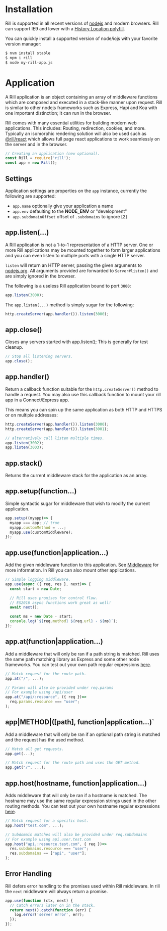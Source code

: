 # Installation

  Rill is supported in all recent versions of [nodejs](https://nodejs.org) and modern browsers.
  Rill can support IE9 and lower with a [History Location polyfill](https://github.com/devote/HTML5-History-API).

  You can quickly install a supported version of node/iojs with your favorite version manager:

```bash
$ nvm install stable
$ npm i rill
$ node my-rill-app.js
```

# Application

  A Rill application is an object containing an array of middleware functions
  which are composed and executed in a stack-like manner upon request.
  Rill is similar to other nodejs frameworks such as Express, Hapi and Koa with
  one important distinction; It can run in the browser.

  Rill comes with many essential utilities for building modern web applications.
  This includes: Routing, redirection, cookies, and more. Typically an isomorphic
  rendering solution will also be used such as [@rill/react](https://github.com/rill-js/react)
  which allows full page react applications to work seamlessly on the server and
  in the browser.

```js
// Creating an application (new optional).
const Rill = require('rill');
const app = new Rill();
```

## Settings

  Application settings are properties on the `app` instance, currently
  the following are supported:

  - `app.name` optionally give your application a name
  - `app.env` defaulting to the __NODE_ENV__ or "development"
  - `app.subdomainOffset` offset of `.subdomains` to ignore [2]

## app.listen(...)

  A Rill application is not a 1-to-1 representation of a HTTP server.
  One or more Rill applications may be mounted together to form larger
  applications and you can even listen to multiple ports with a single HTTP server.

  `listen` will return an HTTP server, passing the given arguments to [nodejs.org](http://nodejs.org/api/http.html#http_server_listen_port_hostname_backlog_callback).
  All arguments provided are forwarded to `Server#listen()` and are simply ignored in the browser.
  
  The following is a useless Rill application bound to port `3000`:

```js
app.listen(3000);
```

  The `app.listen(...)` method is simply sugar for the following:

```js
http.createServer(app.handler()).listen(3000);
```

## app.close()

  Closes any servers started with app.listen();
  This is generally for test cleanup.

```js
// Stop all listening servers.
app.close();
```

## app.handler()

  Return a callback function suitable for the `http.createServer()`
  method to handle a request.
  You may also use this callback function to mount your rill app in a
  Connect/Express app.

  This means you can spin up the same application as both HTTP and HTTPS
  or on multiple addresses:

```js
http.createServer(app.handler()).listen(3000);
http.createServer(app.handler()).listen(3001);

// alternatively call listen multiple times.
app.listen(3002);
app.listen(3003);
```

## app.stack()
  
  Returns the current middleware stack for the application as an array.

## app.setup(function...)
  
  Simple syntactic sugar for middleware that wish to modify the current
  application.

```js
app.setup((myapp)=> {
  myapp === app; // true
  myapp.customMethod = ...;
  myapp.use(customMiddleware);
});
```

## app.use(function|application...)

  Add the given middleware function to this application. See [Middleware](https://github.com/rill-js/rill/wiki#middleware) for
  more information. In Rill you can also mount other applications.

```js
// Simple logging middleware.
app.use(async ({ req, res }, next)=> {
  const start = new Date;

  // Rill uses promises for control flow.
  // ES2016 async functions work great as well!
  await next();

  const ms = new Date - start;
  console.log(`${req.method} ${req.url} - ${ms}`);
});
```

## app.at(function|application...)

  Add a middleware that will only be ran if a path string is matched.
  Rill uses the same path matching library as Express and some other node frameworks. You can test out your own path regular expressions [here](http://forbeslindesay.github.io/express-route-tester/).

```js
// Match request for the route path.
app.at("/", ...);

// Params will also be provided under req.params
// For example using /api/user
app.at("/api/:resource", ({ req })=>
  req.params.resource === "user";
);
```

## app|METHOD|([path], function|application...)`

  Add a middleware that will only be ran if an optional path string is matched
  and the request has the used method.

```js
// Match all get requests.
app.get(...);

// Match request for the route path and uses the GET method.
app.get("/", ...);
```

## app.host(hostname, function|application...)

  Adds middleware that will only be ran if a hostname is matched. The hostname may use the same regular expression strings used in the other routing methods. You can test out your own hostname regular expressions [here](http://forbeslindesay.github.io/express-route-tester/).

```js
// Match request for a specific host.
app.host("test.com", ...);

// Subdomain matches will also be provided under req.subdomains
// For example using api.user.test.com
app.host("api.:resource.test.com", { req })=>
  res.subdomains.resource === "user";
  res.subdomains == ["api", "user"];
);
```

## Error Handling

  Rill defers error handling to the promises used within Rill middleware.
  In rill the `next` middleware will always return a promise.

```js
app.use(function (ctx, next) {
  // Catch errors later on in the stack.
  return next().catch(function (err) {
    log.error('server error', err);
  });
});
```